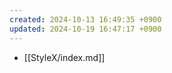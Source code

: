 ```yaml
---
created: 2024-10-13 16:49:35 +0900
updated: 2024-10-19 16:47:17 +0900
---
```


- [[StyleX/index.md]]
